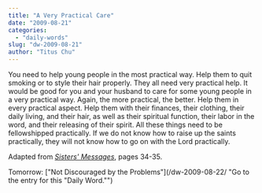 ```yaml
---
title: "A Very Practical Care"
date: "2009-08-21"
categories: 
  - "daily-words"
slug: "dw-2009-08-21"
author: "Titus Chu"
---
```


You need to help young people in the most practical way. Help them to quit smoking or to style their hair properly. They all need very practical help. It would be good for you and your husband to care for some young people in a very practical way. Again, the more practical, the better. Help them in every practical aspect. Help them with their finances, their clothing, their daily living, and their hair, as well as their spiritual function, their labor in the word, and their releasing of their spirit. All these things need to be fellowshipped practically. If we do not know how to raise up the saints practically, they will not know how to go on with the Lord practically.

Adapted from _[Sisters' Messages](/book-sisters-messages/ "Go to the entry for this book.")_, pages 34-35.

Tomorrow: ["Not Discouraged by the Problems"](/dw-2009-08-22/ "Go to the entry for this "Daily Word."")
